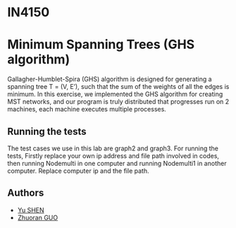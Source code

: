 # IN4150
# Minimum Spanning Trees (GHS algorithm)
Gallagher-Humblet-Spira (GHS) algorithm is designed for generating a spanning tree T = (V, E’), such that the sum of the weights of all the edges is minimum. In this exercise, we implemented the GHS algorithm for creating MST networks, and our program is truly distributed that progresses run on 2 machines, each machine executes multiple processes. 

## Running the tests
The test cases we use in this lab are graph2 and graph3. For running the tests, Firstly replace your own ip address and file path involved in codes, then running Nodemulti in one computer and running Nodemulti1 in another computer.
Replace computer ip and the file path.


## Authors
- [Yu SHEN]()
- [Zhuoran GUO](https://github.com/guozhuoran918) 
